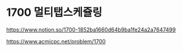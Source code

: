 # 1700 멀티탭스케쥴링

https://www.notion.so/1700-1852ba1660d64b9ba1fe24a2a7647499

https://www.acmicpc.net/problem/1700

